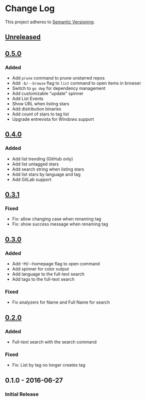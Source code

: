 # Change Log

This project adheres to [Semantic Versioning](http://semver.org/).

## [Unreleased]

## [0.5.0]
### Added
- Add `prune` command to prune unstarred repos
- Add `-b/--browse` flag to `list` command to open items in browser
- Switch to `go dep` for dependency management
- Add customizable "update" spinner
- Add List Events
- Show URL when listing stars
- Add distribution binaries
- Add count of stars to tag list
- Upgrade entrevista for Windows support

## [0.4.0]
### Added
- Add list trending (GitHub only)
- Add list untagged stars
- Add search string when listing stars
- Add list stars by language and tag
- Add GitLab support

## [0.3.1]
### Fixed
- Fix: allow changing case when renaming tag
- Fix: show success message when renaming tag

## [0.3.0]
### Added
- Add -H/--homepage flag to open command
- Add spinner for color output
- Add language to the full-text search
- Add tags to the full-text search

### Fixed
- Fix analyzers for Name and Full Name for search

## [0.2.0]
### Added
- Full-text search with the search command

### Fixed
- Fix: List by tag no longer creates tag

## 0.1.0 - 2016-06-27
### Initial Release

[Unreleased]: https://github.com/sniperkit/snk.golang.vcs-starred/compare/v0.5.0...HEAD
[0.5.0]: https://github.com/sniperkit/snk.golang.vcs-starred/compare/v0.4.0...v0.5.0
[0.4.0]: https://github.com/sniperkit/snk.golang.vcs-starred/compare/v0.3.1...v0.4.0
[0.3.1]: https://github.com/sniperkit/snk.golang.vcs-starred/compare/v0.3.0...v0.3.1
[0.3.0]: https://github.com/sniperkit/snk.golang.vcs-starred/compare/v0.2.0...v0.3.0
[0.2.0]: https://github.com/sniperkit/snk.golang.vcs-starred/compare/v0.1.0...v0.2.0
